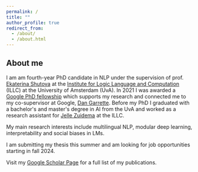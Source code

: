 ```yaml
---
permalink: /
title: ""
author_profile: true
redirect_from: 
  - /about/
  - /about.html
---
```


## About me
I am am fourth-year PhD candidate in NLP under the supervision of prof. [Ekaterina Shutova](https://www.shutova.org/) at the [Institute for Logic Language and Computation](https://www.illc.uva.nl/) (ILLC) at the University of Amsterdam (UvA). In 2021 I was awarded a [Google PhD fellowship](https://research.google/outreach/phd-fellowship/) which supports my research and connected me to my co-supervisor at Google, [Dan Garrette](http://www.dhgarrette.com/). Before my PhD I graduated with a bachelor's and master's degree in AI from the UvA and worked as a research assistant for [Jelle Zuidema](https://staff.fnwi.uva.nl/w.zuidema/) at the ILLC.

My main research interests include multilingual NLP, modular deep learning, interpretability and social biases in LMs.

I am submitting my thesis this summer and am looking for job opportunities starting in fall 2024.

Visit my [Google Scholar Page](https://scholar.google.nl/citations?user=-_WbyoMAAAAJ&hl=nl&oi=ao) for a full list of my publications.
